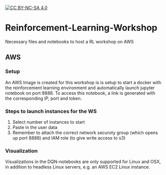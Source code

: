 [![CC BY-NC-SA 4.0][cc-by-nc-sa-shield]][cc-by-nc-sa]

[cc-by-nc-sa]: https://creativecommons.org/licenses/by-nc-sa/4.0/
[cc-by-nc-sa-shield]: https://mirrors.creativecommons.org/presskit/buttons/80x15/svg/by-nc-sa.svg

# Reinforcement-Learning-Workshop
Necessary files and notebooks to host a RL workshop on AWS

## AWS

### Setup

An AWS Image is created for this workshop is is setup to start a docker with the reinforcement learning environment and automatically launch jupyter notebook on port 8888. To access this notebook, a link is generated with the corresponding IP, port and token.

### Steps to launch instances for the WS

1. Select number of instances to start
2. Paste in the user data
3. Remember to attach the correct network securoty group (which opens up port 8888) and IAM role (to give write access to s3)

### Visualization
Visualizations in the DQN-notebooks are only supported for Linux and OSX, in addition to headless Linux servers, e.g. an AWS EC2 Linux instance. 
